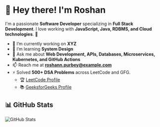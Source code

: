 # 👋 Hey there! I'm Roshan

I'm a passionate **Software Developer** specializing in **Full Stack Development**. I love working with **JavaScript, Java, RDBMS, and Cloud technologies**. 🚀

- 🔭 I’m currently working on **XYZ**
- 🌱 I’m learning **System Design**
- 💬 Ask me about **Web Development, APIs, Databases, Microservices, Kubernetes, and GitHub Actions**
- 📫 Reach me at **roshann.purbey@example.com**
- ⚡ Solved **500+ DSA Problems** across LeetCode and GFG.  
  - 🏆 [LeetCode Profile](https://leetcode.com/u/purbey/)  
  - 📚 [GeeksforGeeks Profile](https://www.geeksforgeeks.org/user/roshannpurbey/)

## 📊 GitHub Stats
![GitHub Stats](https://github-readme-stats.vercel.app/api?username=roshank07&show_icons=true&theme=radical)
